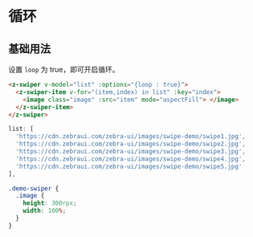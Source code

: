 # 循环

## 基础用法

设置 `loop` 为 true，即可开启循环。

```html
<z-swiper v-model="list" :options="{loop : true}">
  <z-swiper-item v-for="(item,index) in list" :key="index">
    <image class="image" :src="item" mode="aspectFill"> </image>
  </z-swiper-item>
</z-swiper>
```

```js
list: [
  'https://cdn.zebraui.com/zebra-ui/images/swipe-demo/swipe1.jpg',
  'https://cdn.zebraui.com/zebra-ui/images/swipe-demo/swipe2.jpg',
  'https://cdn.zebraui.com/zebra-ui/images/swipe-demo/swipe3.jpg',
  'https://cdn.zebraui.com/zebra-ui/images/swipe-demo/swipe4.jpg',
  'https://cdn.zebraui.com/zebra-ui/images/swipe-demo/swipe5.jpg'
],
```

```css
.demo-swiper {
  .image {
    height: 300rpx;
    width: 100%;
  }
}
```

<Simulator src="https://h5.igame.qq.com/pmd-mobile.pmd-h5.press-swiper.press-swiper/#/pages/loop/index"></Simulator>
